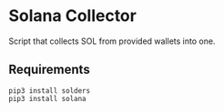 # Solana Collector
Script that collects SOL from provided wallets into one.

## Requirements
```
pip3 install solders
pip3 install solana
```
